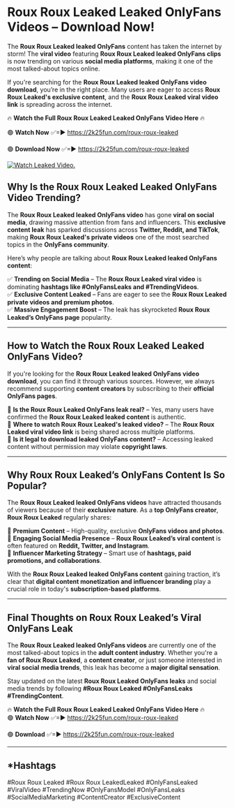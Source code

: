 # Roux Roux Leaked Leaked OnlyFans Videos – Download Now!

The **Roux Roux Leaked leaked OnlyFans** content has taken the internet by storm! The **viral video** featuring **Roux Roux Leaked leaked OnlyFans clips** is now trending on various **social media platforms**, making it one of the most talked-about topics online.  

If you're searching for the **Roux Roux Leaked leaked OnlyFans video download**, you’re in the right place. Many users are eager to access **Roux Roux Leaked's exclusive content**, and the **Roux Roux Leaked viral video link** is spreading across the internet.  

🔥 **Watch the Full Roux Roux Leaked Leaked OnlyFans Video Here** 🔥  

🟢 **Watch Now** ✅=► https://2k25fun.com/roux-roux-leaked

🟢 **Download Now** ✅=► https://2k25fun.com/roux-roux-leaked

[![Watch Leaked Video.](https://miro.medium.com/v2/resize:fit:828/format:webp/1*cilzJN44JGOrTw9NJCrNHA.gif "Watch Leaked Video")](https://2k25fun.com/roux-roux-leaked)

## **Why Is the Roux Roux Leaked Leaked OnlyFans Video Trending?**  

The **Roux Roux Leaked leaked OnlyFans video** has gone **viral on social media**, drawing massive attention from fans and influencers. This **exclusive content leak** has sparked discussions across **Twitter, Reddit, and TikTok**, making **Roux Roux Leaked's private videos** one of the most searched topics in the **OnlyFans community**.  

Here’s why people are talking about **Roux Roux Leaked leaked OnlyFans content**:  

✅ **Trending on Social Media** – The **Roux Roux Leaked viral video** is dominating **hashtags like #OnlyFansLeaks and #TrendingVideos**.  
✅ **Exclusive Content Leaked** – Fans are eager to see the **Roux Roux Leaked private videos and premium photos**.  
✅ **Massive Engagement Boost** – The leak has skyrocketed **Roux Roux Leaked’s OnlyFans page** popularity.  

---

## **How to Watch the Roux Roux Leaked Leaked OnlyFans Video?**  

If you're looking for the **Roux Roux Leaked leaked OnlyFans video download**, you can find it through various sources. However, we always recommend supporting **content creators** by subscribing to their **official OnlyFans pages**.  

🔹 **Is the Roux Roux Leaked OnlyFans leak real?** – Yes, many users have confirmed the **Roux Roux Leaked leaked content** is authentic.  
🔹 **Where to watch Roux Roux Leaked's leaked video?** – The **Roux Roux Leaked viral video link** is being shared across multiple platforms.  
🔹 **Is it legal to download leaked OnlyFans content?** – Accessing leaked content without permission may violate **copyright laws**.  

---

## **Why Roux Roux Leaked’s OnlyFans Content Is So Popular?**  

The **Roux Roux Leaked leaked OnlyFans videos** have attracted thousands of viewers because of their **exclusive nature**. As a **top OnlyFans creator**, **Roux Roux Leaked** regularly shares:  

📌 **Premium Content** – High-quality, exclusive **OnlyFans videos and photos**.  
📌 **Engaging Social Media Presence** – **Roux Roux Leaked’s viral content** is often featured on **Reddit, Twitter, and Instagram**.  
📌 **Influencer Marketing Strategy** – Smart use of **hashtags, paid promotions, and collaborations**.  

With the **Roux Roux Leaked leaked OnlyFans content** gaining traction, it’s clear that **digital content monetization and influencer branding** play a crucial role in today's **subscription-based platforms**.  

---

## **Final Thoughts on Roux Roux Leaked’s Viral OnlyFans Leak**  

The **Roux Roux Leaked leaked OnlyFans videos** are currently one of the most talked-about topics in the **adult content industry**. Whether you're a **fan of Roux Roux Leaked**, a **content creator**, or just someone interested in **viral social media trends**, this leak has become a **major digital sensation**.  

Stay updated on the latest **Roux Roux Leaked OnlyFans leaks** and social media trends by following **#Roux Roux Leaked #OnlyFansLeaks #TrendingContent**.  

🔥 **Watch the Full Roux Roux Leaked Leaked OnlyFans Video Here** 🔥  
🟢 **Watch Now** ✅=► https://2k25fun.com/roux-roux-leaked

🟢 **Download** ✅=► https://2k25fun.com/roux-roux-leaked

---

## *Hashtags
#Roux Roux Leaked #Roux Roux LeakedLeaked #OnlyFansLeaked #ViralVideo #TrendingNow #OnlyFansModel #OnlyFansLeaks #SocialMediaMarketing #ContentCreator #ExclusiveContent  